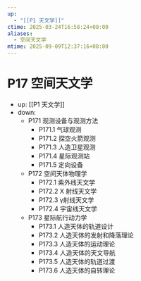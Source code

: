 ```yaml
---
up:
  - "[[P1 天文学]]"
ctime: 2025-03-24T16:58:24+08:00
aliases:
  - 空间天文学
mtime: 2025-09-09T12:37:16+08:00
---
```


# P17 空间天文学

- up: [[P1 天文学]]
- down:	
	- P171 观测设备与观测方法
		- P171.1 气球观测
		- P171.2 探空火箭观测
		- P171.3 人造卫星观测
		- P171.4 星际观测站
		- P171.5 定向设备
	- P172 空间天体物理学
		- P172.1 紫外线天文学
		- P172.2 X 射线天文学
		- P172.3 γ射线天文学
		- P172.4 宇宙线天文学
	- P173 星际航行动力学
		- P173.1 人造天体的轨道设计
		- P173.2 人造天体的发射和降落理论
		- P173.3 人造天体的运动理论
		- P173.4 人造天体的天文导航
		- P173.5 人造天体的轨道过渡
		- P173.6 人造天体的自转理论
	
